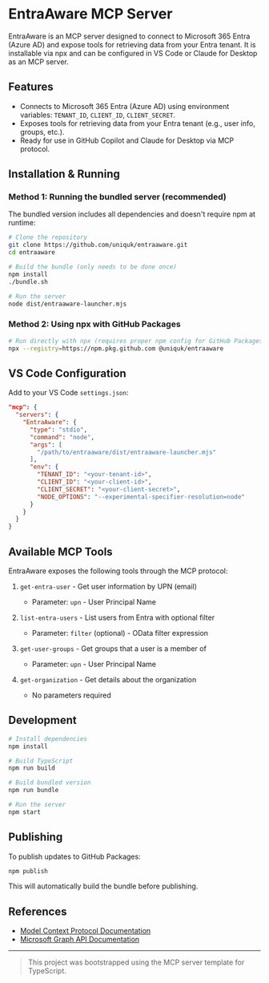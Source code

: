 # EntraAware MCP Server

EntraAware is an MCP server designed to connect to Microsoft 365 Entra (Azure AD) and expose tools for retrieving data from your Entra tenant. It is installable via npx and can be configured in VS Code or Claude for Desktop as an MCP server.

## Features
- Connects to Microsoft 365 Entra (Azure AD) using environment variables: `TENANT_ID`, `CLIENT_ID`, `CLIENT_SECRET`.
- Exposes tools for retrieving data from your Entra tenant (e.g., user info, groups, etc.).
- Ready for use in GitHub Copilot and Claude for Desktop via MCP protocol.

## Installation & Running

### Method 1: Running the bundled server (recommended)
The bundled version includes all dependencies and doesn't require npm at runtime:

```bash
# Clone the repository
git clone https://github.com/uniquk/entraaware.git
cd entraaware

# Build the bundle (only needs to be done once)
npm install
./bundle.sh

# Run the server
node dist/entraaware-launcher.mjs
```

### Method 2: Using npx with GitHub Packages
```bash
# Run directly with npx (requires proper npm config for GitHub Packages)
npx --registry=https://npm.pkg.github.com @uniquk/entraaware
```

## VS Code Configuration
Add to your VS Code `settings.json`:

```json
"mcp": {
  "servers": {
    "EntraAware": {
      "type": "stdio",
      "command": "node",
      "args": [
        "/path/to/entraaware/dist/entraaware-launcher.mjs"
      ],
      "env": {
        "TENANT_ID": "<your-tenant-id>",
        "CLIENT_ID": "<your-client-id>",
        "CLIENT_SECRET": "<your-client-secret>",
        "NODE_OPTIONS": "--experimental-specifier-resolution=node"
      }
    }
  }
}
```

## Available MCP Tools

EntraAware exposes the following tools through the MCP protocol:

1. `get-entra-user` - Get user information by UPN (email)
   - Parameter: `upn` - User Principal Name

2. `list-entra-users` - List users from Entra with optional filter
   - Parameter: `filter` (optional) - OData filter expression

3. `get-user-groups` - Get groups that a user is a member of
   - Parameter: `upn` - User Principal Name

4. `get-organization` - Get details about the organization
   - No parameters required

## Development
```bash
# Install dependencies
npm install

# Build TypeScript
npm run build

# Build bundled version
npm run bundle 

# Run the server
npm start
```

## Publishing
To publish updates to GitHub Packages:
```bash
npm publish
```
This will automatically build the bundle before publishing.

## References
- [Model Context Protocol Documentation](https://modelcontextprotocol.io/llms-full.txt)
- [Microsoft Graph API Documentation](https://learn.microsoft.com/en-us/graph/api/overview)

---

> This project was bootstrapped using the MCP server template for TypeScript.
